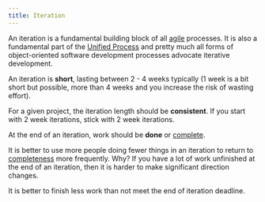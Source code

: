 ```yaml
---
title: Iteration
---
```

An iteration is a fundamental building block of all [agile](http://agilemanifesto.org/) processes. It is also a fundamental part of the [Unified Process](http://en.wikipedia.org/wiki/Rational_Unified_Process) and pretty much all forms of object-oriented software development processes advocate iterative development.

An iteration is **short**, lasting between 2 - 4 weeks typically (1 week is a bit short but possible, more than 4 weeks and you increase the risk of wasting effort).

For a given project, the iteration length should be **consistent**. If you start with 2 week iterations, stick with 2 week iterations.

At the end of an iteration, work should be **done** or [complete](complete).

It is better to use more people doing fewer things in an iteration to return to [completeness](complete) more frequently. Why? If you have a lot of work unfinished at the end of an iteration, then it is harder to make significant direction changes.

It is better to finish less work than not meet the end of iteration deadline.


